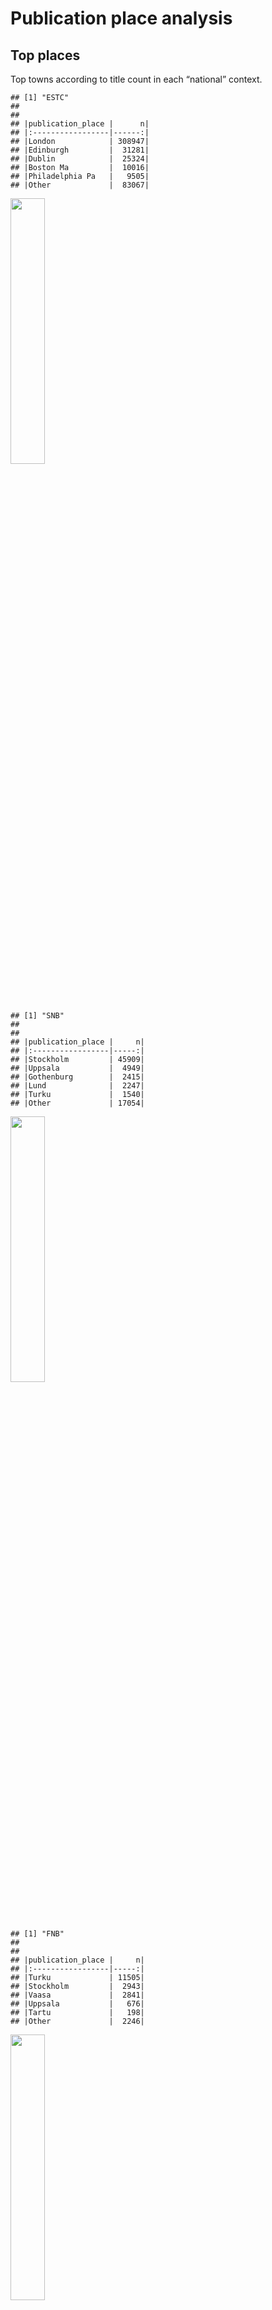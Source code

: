 Publication place analysis
==========================

Top places
----------

Top towns according to title count in each “national” context.

    ## [1] "ESTC"
    ## 
    ## 
    ## |publication_place |      n|
    ## |:-----------------|------:|
    ## |London            | 308947|
    ## |Edinburgh         |  31281|
    ## |Dublin            |  25324|
    ## |Boston Ma         |  10016|
    ## |Philadelphia Pa   |   9505|
    ## |Other             |  83067|

<img src="place_files/figure-markdown_strict/top_place-1.png" width="33%" />

    ## [1] "SNB"
    ## 
    ## 
    ## |publication_place |     n|
    ## |:-----------------|-----:|
    ## |Stockholm         | 45909|
    ## |Uppsala           |  4949|
    ## |Gothenburg        |  2415|
    ## |Lund              |  2247|
    ## |Turku             |  1540|
    ## |Other             | 17054|

<img src="place_files/figure-markdown_strict/top_place-2.png" width="33%" />

    ## [1] "FNB"
    ## 
    ## 
    ## |publication_place |     n|
    ## |:-----------------|-----:|
    ## |Turku             | 11505|
    ## |Stockholm         |  2943|
    ## |Vaasa             |  2841|
    ## |Uppsala           |   676|
    ## |Tartu             |   198|
    ## |Other             |  2246|

<img src="place_files/figure-markdown_strict/top_place-3.png" width="33%" />

    ## [1] "STCN"
    ## 
    ## 
    ## |publication_place |     n|
    ## |:-----------------|-----:|
    ## |Amsterdam         | 49883|
    ## |Leiden            | 22520|
    ## |The Hague         | 13853|
    ## |Utrecht           | 12120|
    ## |Rotterdam         |  6763|
    ## |Other             | 88536|

<img src="place_files/figure-markdown_strict/top_place-4.png" width="33%" />

    ## [1] "STCV"
    ## 
    ## 
    ## |publication_place |    n|
    ## |:-----------------|----:|
    ## |Antwerp           | 9941|
    ## |Brussels          | 3449|
    ## |Gent              | 2149|
    ## |Leuven            | 1903|
    ## |Bruges            | 1351|
    ## |Other             | 7035|

<img src="place_files/figure-markdown_strict/top_place-5.png" width="33%" />

Countries per catalog
---------------------

Summary of selected countries per catalog, for quality control purposes.
Should have the same countries than above.

    ## [1] "estc"
    ## 
    ##                                   Ambiguous               Antiqua 
    ##                   608                     2                    21 
    ##                 Aruba             Australia               Austria 
    ##                     2                     3                    31 
    ##               Bahamas              Barbados               Belgium 
    ##                    19                    58                   562 
    ##                Canada                  Cuba        Czech Republic 
    ##                   976                     3                     2 
    ##        Czezh Republic               Denmark              Dominica 
    ##                     1                    34                    45 
    ##               England                France                Geneva 
    ##                346600                  3861                     1 
    ##               Germany               Grenada            Guadaloupe 
    ##                   825                    17                     4 
    ##             Guernesey              Guernsey                 Haiti 
    ##                    12                    11                    51 
    ##               Hamburg               Hungary                 India 
    ##                     1                     2                   310 
    ##               Ireland           Isle of Man                 Italy 
    ##                 26621                    17                   243 
    ##               Jamaica                Latvia                 Malta 
    ##                   249                     3                    10 
    ##            Martinique                Mexico           Netherlands 
    ##                    11                     1                  2138 
    ##      Northern Ireland                Poland              Portugal 
    ##                   872                     6                    11 
    ##                Russia Saint Kitts and Nevis           Saint Lucia 
    ##                    25                    20                     1 
    ##              Scotland          South Africa                 Spain 
    ##                 38980                     1                    15 
    ##             Sri Lanka          St Eustatius            St Vincent 
    ##                     2                     1                    33 
    ##                Sweden           Switzerland   Trinidad and Tobago 
    ##                    32                   290                     4 
    ##                Turkey                   USA                 Wales 
    ##                     1                 33615                     1 
    ## [1] "----------"
    ## [1] "snb"
    ## 
    ##        Austria        Belgium         Canada     Copenhagen Czech Republic 
    ##             16             13              1             32              5 
    ##        Denmark        England        Estonia        Finland         France 
    ##            423            481            167           1730            241 
    ##        Germany        Ireland          Italy         Latvia      Lithuania 
    ##           1356              5            108             84             11 
    ##    Netherlands         Norway         Poland       Portugal         Russia 
    ##            211             25             82              8             61 
    ##       Scotland          Spain         Sweden    Switzerland        Ukraine 
    ##              8             15          66238             35              1 
    ##            USA 
    ##             22 
    ## [1] "----------"
    ## [1] "fnb"
    ## 
    ##     Austria     Belgium  Copenhagen     Denmark     England     Estonia 
    ##           2           2           3          18          50         256 
    ##     Finland      France     Germany       Italy      Latvia   Lithuania 
    ##       14525          31         254           4          39           1 
    ## Netherlands      Poland    Portugal      Russia    Scotland       Spain 
    ##          70           6           1         106           1           1 
    ##      Sweden Switzerland         USA 
    ##        3818           1           1 
    ## [1] "----------"
    ## [1] "stcn"
    ## 
    ##                Ambiguous                Australia                  Austria 
    ##                        1                       63                      117 
    ##                  Belarus                  Belgium                   Canada 
    ##                        1                     5247                        1 
    ##           Czech Republic                  Denmark                  England 
    ##                        6                       12                     1200 
    ##                  Estonia                  Finland                   France 
    ##                        5                       31                     1843 
    ##                  Germany                    Haiti                  Hungary 
    ##                     4099                        1                        4 
    ##                    India                Indonesia                     Iraq 
    ##                        2                        3                        2 
    ##                  Ireland                    Italy                Lithuania 
    ##                        8                      347                        1 
    ##              Netherlands                Nicaragua                   Norway 
    ##                   129027                        1                       52 
    ##                   Poland                 Portugal                   Russia 
    ##                       20                        8                        6 
    ##    Saint Kitts and Nevis                 Scotland                 Slovakia 
    ##                        1                       67                        2 
    ##                    Spain                Sri Lanka                 Suriname 
    ##                       17                       43                     4836 
    ##                   Sweden              Switzerland                   Turkey 
    ##                       93                       57                        9 
    ##                  Ukraine           United Kingdom United States of America 
    ##                        1                        2                      957 
    ##                      USA 
    ##                      651 
    ## [1] "----------"
    ## [1] "stcv"
    ## 
    ##        Austria        Belgium Czech Republic        England         France 
    ##             10          20669              1             43            155 
    ##        Germany          Italy    Netherlands       Scotland         Sweden 
    ##             36              5            120              1              2 
    ##    Switzerland            USA 
    ##              3              1 
    ## [1] "----------"
